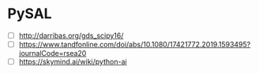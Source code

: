 # PySAL
- [ ] http://darribas.org/gds_scipy16/
- [ ] https://www.tandfonline.com/doi/abs/10.1080/17421772.2019.1593495?journalCode=rsea20
- [ ] https://skymind.ai/wiki/python-ai
